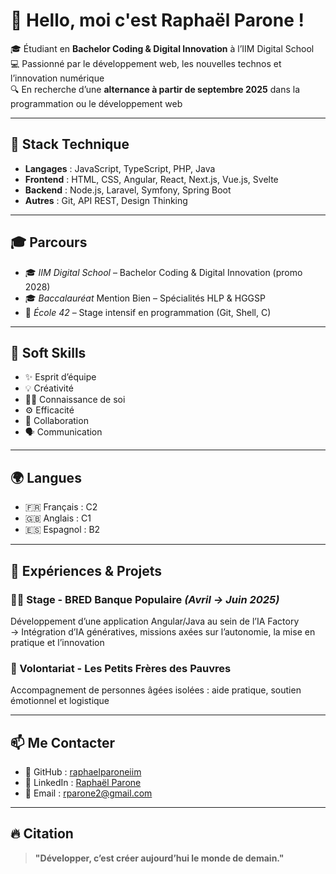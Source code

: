# 👋 Hello, moi c'est Raphaël Parone !

🎓 Étudiant en **Bachelor Coding & Digital Innovation** à l’IIM Digital School  
💻 Passionné par le développement web, les nouvelles technos et l’innovation numérique  
🔍 En recherche d’une **alternance à partir de septembre 2025** dans la programmation ou le développement web

---

## 🚀 Stack Technique

- **Langages** : JavaScript, TypeScript, PHP, Java  
- **Frontend** : HTML, CSS, Angular, React, Next.js, Vue.js, Svelte  
- **Backend** : Node.js, Laravel, Symfony, Spring Boot  
- **Autres** : Git, API REST, Design Thinking  

---

## 🎓 Parcours

- 🎓 *IIM Digital School* – Bachelor Coding & Digital Innovation (promo 2028)  
- 🎓 *Baccalauréat* Mention Bien – Spécialités HLP & HGGSP  
- 🧠 *École 42* – Stage intensif en programmation (Git, Shell, C)

---

## 🧠 Soft Skills

- ✨ Esprit d’équipe  
- 💡 Créativité  
- 🧘‍♂️ Connaissance de soi  
- ⚙️ Efficacité  
- 🤝 Collaboration  
- 🗣️ Communication

---

## 🌍 Langues

- 🇫🇷 Français : C2  
- 🇬🇧 Anglais : C1  
- 🇪🇸 Espagnol : B2

---

## 💼 Expériences & Projets

### 👨‍💻 Stage - BRED Banque Populaire *(Avril → Juin 2025)*  
Développement d’une application Angular/Java au sein de l’IA Factory  
→ Intégration d’IA génératives, missions axées sur l’autonomie, la mise en pratique et l’innovation

### 🤝 Volontariat - Les Petits Frères des Pauvres  
Accompagnement de personnes âgées isolées : aide pratique, soutien émotionnel et logistique

---

## 📫 Me Contacter

- 🐙 GitHub : [raphaelparoneiim](https://github.com/raphaelparoneiim)  
- 💼 LinkedIn : [Raphaël Parone](https://www.linkedin.com/in/rapha%C3%ABl-parone-41527b373/)  
- 📧 Email : [rparone2@gmail.com](mailto:rparone2@gmail.com)

---

## 🔥 Citation

> **"Développer, c’est créer aujourd’hui le monde de demain."**
